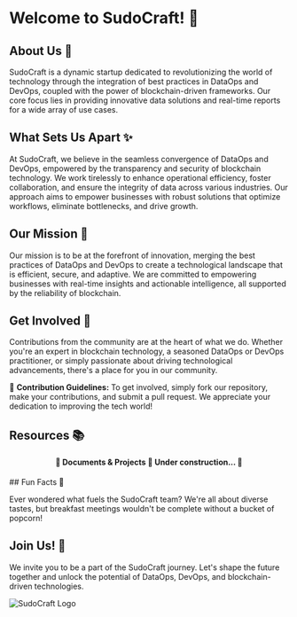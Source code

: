 # Welcome to SudoCraft! 🚀

## About Us 👋

SudoCraft is a dynamic startup dedicated to revolutionizing the world of technology through the integration of best practices in DataOps and DevOps, coupled with the power of blockchain-driven frameworks. Our core focus lies in providing innovative data solutions and real-time reports for a wide array of use cases.

## What Sets Us Apart ✨

At SudoCraft, we believe in the seamless convergence of DataOps and DevOps, empowered by the transparency and security of blockchain technology. We work tirelessly to enhance operational efficiency, foster collaboration, and ensure the integrity of data across various industries. Our approach aims to empower businesses with robust solutions that optimize workflows, eliminate bottlenecks, and drive growth.

## Our Mission 🌟

Our mission is to be at the forefront of innovation, merging the best practices of DataOps and DevOps to create a technological landscape that is efficient, secure, and adaptive. We are committed to empowering businesses with real-time insights and actionable intelligence, all supported by the reliability of blockchain.

## Get Involved 🙌

Contributions from the community are at the heart of what we do. Whether you're an expert in blockchain technology, a seasoned DataOps or DevOps practitioner, or simply passionate about driving technological advancements, there's a place for you in our community.

🌈 **Contribution Guidelines:** To get involved, simply fork our repository, make your contributions, and submit a pull request. We appreciate your dedication to improving the tech world!

## Resources 📚

<h4 align="center"> 
	🚧  Documents &amp; Projects 🚀 Under construction...  🚧
</h4> 
<!--
- For documentation and guides, please visit our [Docs](https://sudocraft.com/docs).
- Stay updated with our latest developments on [Twitter](https://twitter.com/SudoCraftTech).
- Join our vibrant community discussions on [Discord](https://discord.gg/sudocraft).
Feel free to explore, learn, and engage with our resources!
-->
## Fun Facts 🎉

Ever wondered what fuels the SudoCraft team? We're all about diverse tastes, but breakfast meetings wouldn't be complete without a bucket of popcorn!

## Join Us! 🚀

We invite you to be a part of the SudoCraft journey. Let's shape the future together and unlock the potential of DataOps, DevOps, and blockchain-driven technologies.


![SudoCraft Logo](common/icon-logo.jpg)
